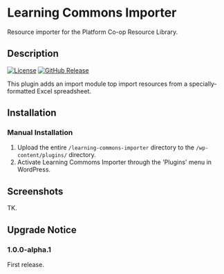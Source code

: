# Learning Commons Importer #

Resource importer for the Platform Co-op Resource Library.

## Description ##

[![License](https://badgen.net/badge/license/BSD-3-Clause/blue)](https://github.com/platform-coop-toolkit/learning-commons-importer/blob/master/LICENSE.md) [![GitHub Release](https://badgen.net/github/release/platform-coop-toolkit/learning-commons-importer)](https://github.com/platform-coop-toolkit/learning-commons-importer/releases/latest)

This plugin adds an import module top import resources from a specially-formatted Excel spreadsheet.

## Installation ##

### Manual Installation ###

1. Upload the entire `/learning-commons-importer` directory to the `/wp-content/plugins/` directory.
2. Activate Learning Commoms Importer through the 'Plugins' menu in WordPress.


## Screenshots ##

TK.


## Upgrade Notice ##

### 1.0.0-alpha.1 ###
First release.

